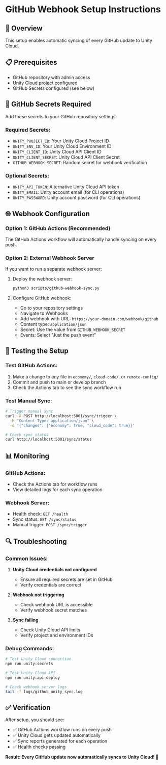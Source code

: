 # GitHub Webhook Setup Instructions

## 🎯 Overview
This setup enables automatic syncing of every GitHub update to Unity Cloud.

## 📋 Prerequisites
- GitHub repository with admin access
- Unity Cloud project configured
- GitHub Secrets configured (see below)

## 🔧 GitHub Secrets Required
Add these secrets to your GitHub repository settings:

### Required Secrets:
- `UNITY_PROJECT_ID`: Your Unity Cloud Project ID
- `UNITY_ENV_ID`: Your Unity Cloud Environment ID  
- `UNITY_CLIENT_ID`: Unity Cloud API Client ID
- `UNITY_CLIENT_SECRET`: Unity Cloud API Client Secret
- `GITHUB_WEBHOOK_SECRET`: Random secret for webhook verification

### Optional Secrets:
- `UNITY_API_TOKEN`: Alternative Unity Cloud API token
- `UNITY_EMAIL`: Unity account email (for CLI operations)
- `UNITY_PASSWORD`: Unity account password (for CLI operations)

## 🌐 Webhook Configuration

### Option 1: GitHub Actions (Recommended)
The GitHub Actions workflow will automatically handle syncing on every push.

### Option 2: External Webhook Server
If you want to run a separate webhook server:

1. Deploy the webhook server:
   ```bash
   python3 scripts/github-webhook-sync.py
   ```

2. Configure GitHub webhook:
   - Go to your repository settings
   - Navigate to Webhooks
   - Add webhook with URL: `https://your-domain.com/webhook/github`
   - Content type: `application/json`
   - Secret: Use the value from `GITHUB_WEBHOOK_SECRET`
   - Events: Select "Just the push event"

## 🚀 Testing the Setup

### Test GitHub Actions:
1. Make a change to any file in `economy/`, `cloud-code/`, or `remote-config/`
2. Commit and push to main or develop branch
3. Check the Actions tab to see the sync workflow run

### Test Manual Sync:
```bash
# Trigger manual sync
curl -X POST http://localhost:5001/sync/trigger \
  -H "Content-Type: application/json" \
  -d '{"changes": {"economy": true, "cloud_code": true}}'

# Check sync status
curl http://localhost:5001/sync/status
```

## 📊 Monitoring

### GitHub Actions:
- Check the Actions tab for workflow runs
- View detailed logs for each sync operation

### Webhook Server:
- Health check: `GET /health`
- Sync status: `GET /sync/status`
- Manual trigger: `POST /sync/trigger`

## 🔍 Troubleshooting

### Common Issues:
1. **Unity Cloud credentials not configured**
   - Ensure all required secrets are set in GitHub
   - Verify credentials are correct

2. **Webhook not triggering**
   - Check webhook URL is accessible
   - Verify webhook secret matches

3. **Sync failing**
   - Check Unity Cloud API limits
   - Verify project and environment IDs

### Debug Commands:
```bash
# Test Unity Cloud connection
npm run unity:secrets

# Test Unity Cloud API
npm run unity:api-deploy

# Check webhook server logs
tail -f logs/github_unity_sync.log
```

## ✅ Verification

After setup, you should see:
- ✅ GitHub Actions workflow runs on every push
- ✅ Unity Cloud gets updated automatically
- ✅ Sync reports generated for each operation
- ✅ Health checks passing

**Result: Every GitHub update now automatically syncs to Unity Cloud! 🎉**
